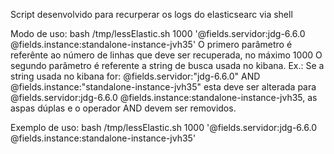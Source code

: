 Script desenvolvido para recurperar os logs do elasticsearc via shell

Modo de uso:  bash /tmp/lessElastic.sh 1000 '@fields.servidor:jdg-6.6.0 @fields.instance:standalone-instance-jvh35'
O primero parâmetro é referênte ao número de linhas que deve ser recuperada, no máximo 1000
O segundo parâmetro é referente a string de busca usada no kibana. Ex.: Se a string usada no kibana for: 
    @fields.servidor:"jdg-6.6.0" AND @fields.instance:"standalone-instance-jvh35" esta deve ser alterada para
    @fields.servidor:jdg-6.6.0 @fields.instance:standalone-instance-jvh35, as aspas dúplas e o operador AND devem
    ser removidos.
    
Exemplo de uso:
    bash /tmp/lessElastic.sh 1000 '@fields.servidor:jdg-6.6.0 @fields.instance:standalone-instance-jvh35'
    
